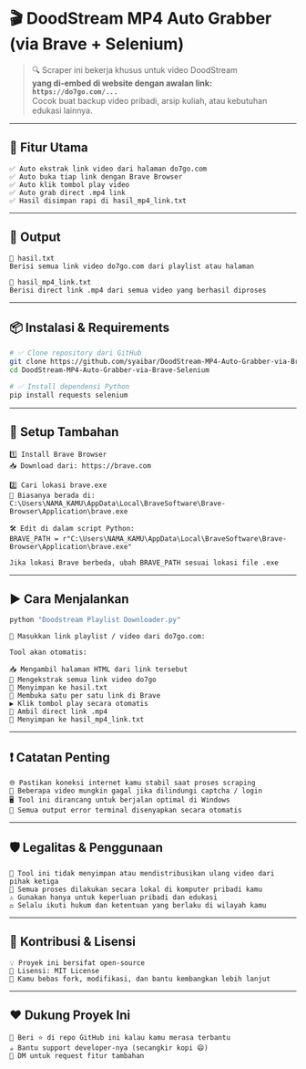 # 🎬 DoodStream MP4 Auto Grabber (via Brave + Selenium)

> 🔍 Scraper ini bekerja khusus untuk video DoodStream  
> **yang di-embed di website dengan awalan link: `https://do7go.com/...`**  
> Cocok buat backup video pribadi, arsip kuliah, atau kebutuhan edukasi lainnya.

---

## 🚀 Fitur Utama

```text
✅ Auto ekstrak link video dari halaman do7go.com
✅ Auto buka tiap link dengan Brave Browser
✅ Auto klik tombol play video
✅ Auto grab direct .mp4 link
✅ Hasil disimpan rapi di hasil_mp4_link.txt
```

---

## 📁 Output

```text
📄 hasil.txt
Berisi semua link video do7go.com dari playlist atau halaman

📄 hasil_mp4_link.txt
Berisi direct link .mp4 dari semua video yang berhasil diproses
```

---

## 📦 Instalasi & Requirements

```bash
# ✅ Clone repository dari GitHub
git clone https://github.com/syaibar/DoodStream-MP4-Auto-Grabber-via-Brave-Selenium.git
cd DoodStream-MP4-Auto-Grabber-via-Brave-Selenium

# ✅ Install dependensi Python
pip install requests selenium
```

---

## 🧱 Setup Tambahan

```text
1️⃣ Install Brave Browser
📥 Download dari: https://brave.com

2️⃣ Cari lokasi brave.exe
📂 Biasanya berada di:
C:\Users\NAMA_KAMU\AppData\Local\BraveSoftware\Brave-Browser\Application\brave.exe

🛠️ Edit di dalam script Python:
BRAVE_PATH = r"C:\Users\NAMA_KAMU\AppData\Local\BraveSoftware\Brave-Browser\Application\brave.exe"

Jika lokasi Brave berbeda, ubah BRAVE_PATH sesuai lokasi file .exe
```

---

## ▶️ Cara Menjalankan

```bash
python "Doodstream Playlist Downloader.py"
```

```text
🔗 Masukkan link playlist / video dari do7go.com:
```

```text
Tool akan otomatis:

📥 Mengambil halaman HTML dari link tersebut
🔗 Mengekstrak semua link video do7go
📄 Menyimpan ke hasil.txt
🧭 Membuka satu per satu link di Brave
▶️ Klik tombol play secara otomatis
🎯 Ambil direct link .mp4
💾 Menyimpan ke hasil_mp4_link.txt
```

---

## ❗ Catatan Penting

```text
🌐 Pastikan koneksi internet kamu stabil saat proses scraping
🔐 Beberapa video mungkin gagal jika dilindungi captcha / login
🖥️ Tool ini dirancang untuk berjalan optimal di Windows
🔕 Semua output error terminal disenyapkan secara otomatis
```

---

## 🛡️ Legalitas & Penggunaan

```text
🚫 Tool ini tidak menyimpan atau mendistribusikan ulang video dari pihak ketiga
🧠 Semua proses dilakukan secara lokal di komputer pribadi kamu
⚠️ Gunakan hanya untuk keperluan pribadi dan edukasi
⚖️ Selalu ikuti hukum dan ketentuan yang berlaku di wilayah kamu
```

---

## 👋 Kontribusi & Lisensi

```text
💡 Proyek ini bersifat open-source
📄 Lisensi: MIT License
🔧 Kamu bebas fork, modifikasi, dan bantu kembangkan lebih lanjut
```

---

## ❤️ Dukung Proyek Ini

```text
🌟 Beri ⭐️ di repo GitHub ini kalau kamu merasa terbantu
☕ Bantu support developer-nya (secangkir kopi 😄)
📩 DM untuk request fitur tambahan
```
